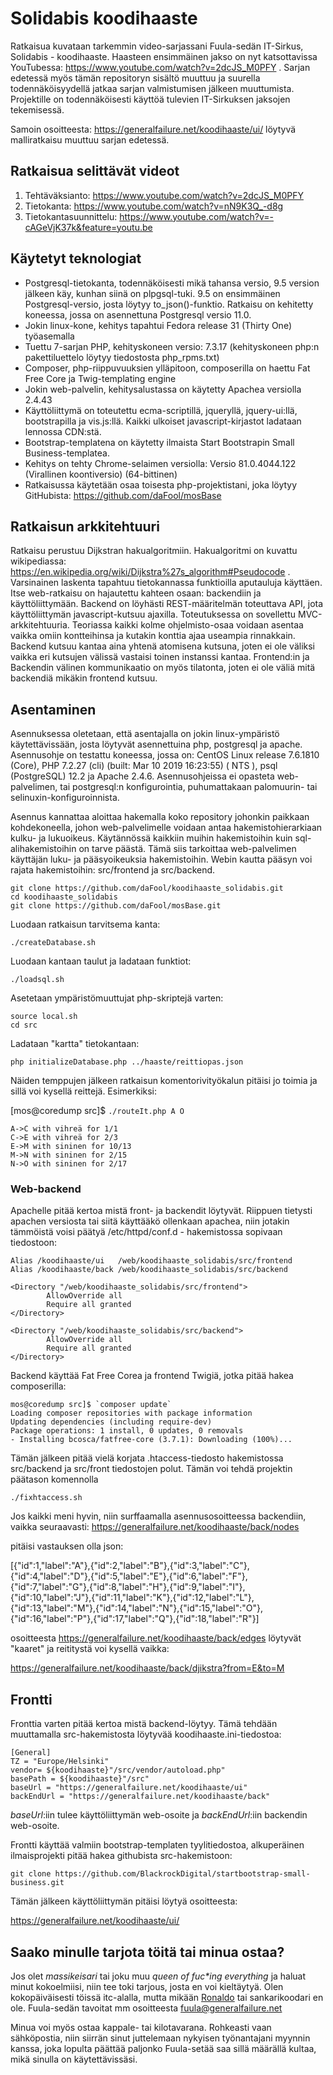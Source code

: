 # Solidabis koodihaaste
Ratkaisua kuvataan tarkemmin video-sarjassani Fuula-sedän IT-Sirkus, Solidabis - koodihaaste. Haasteen ensimmäinen jakso on
nyt katsottavissa YouTubessa: https://www.youtube.com/watch?v=2dcJS_M0PFY . Sarjan edetessä myös tämän repositoryn sisältö muuttuu ja suurella todennäköisyydellä jatkaa sarjan valmistumisen jälkeen muuttumista. Projektille on todennäköisesti käyttöä tulevien IT-Sirkuksen jaksojen tekemisessä. 

Samoin osoitteesta: https://generalfailure.net/koodihaaste/ui/ löytyvä malliratkaisu muuttuu sarjan edetessä.
## Ratkaisua selittävät videot
1. Tehtäväksianto: https://www.youtube.com/watch?v=2dcJS_M0PFY 
2. Tietokanta: https://www.youtube.com/watch?v=nN9K3Q_-d8g
3. Tietokantasuunnittelu: https://www.youtube.com/watch?v=-cAGeVjK37k&feature=youtu.be

## Käytetyt teknologiat
* Postgresql-tietokanta, todennäköisesti mikä tahansa versio, 9.5 version jälkeen käy, kunhan siinä on plpgsql-tuki. 9.5 on ensimmäinen Postgresql-versio, josta löytyy to_json()-funktio. Ratkaisu on kehitetty koneessa, jossa on asennettuna Postgresql versio 11.0. 
* Jokin linux-kone, kehitys tapahtui Fedora release 31 (Thirty One) työasemalla
* Tuettu 7-sarjan PHP, kehityskoneen versio: 7.3.17 (kehityskoneen php:n pakettiluettelo löytyy tiedostosta php_rpms.txt)
* Composer, php-riippuvuuksien ylläpitoon, composerilla on haettu Fat Free Core ja Twig-templating engine
* Jokin web-palvelin, kehitysalustassa on käytetty Apachea versiolla 2.4.43
* Käyttöliittymä on toteutettu ecma-scriptillä, jqueryllä, jquery-ui:llä, bootstrapilla ja vis.js:llä. Kaikki ulkoiset javascript-kirjastot ladataan lennossa CDN:stä. 
* Bootstrap-templatena on käytetty ilmaista Start Bootstrapin Small Business-templatea.
* Kehitys on tehty Chrome-selaimen versiolla: Versio 81.0.4044.122 (Virallinen koontiversio) (64-bittinen)
* Ratkaisussa käytetään osaa toisesta php-projektistani, joka löytyy GitHubista: https://github.com/daFool/mosBase

## Ratkaisun arkkitehtuuri
Ratkaisu perustuu Dijkstran hakualgoritmiin. Hakualgoritmi on kuvattu wikipediassa: https://en.wikipedia.org/wiki/Dijkstra%27s_algorithm#Pseudocode . Varsinainen laskenta tapahtuu tietokannassa funktioilla aputauluja käyttäen. Itse web-ratkaisu on hajautettu kahteen osaan: backendiin ja käyttöliittymään. Backend on löyhästi REST-määritelmän toteuttava API, jota käyttöliittymän javascript-kutsuu ajaxilla. Toteutuksessa on sovellettu MVC-arkkitehtuuria. Teoriassa kaikki kolme ohjelmisto-osaa voidaan asentaa vaikka omiin kontteihinsa ja kutakin konttia ajaa useampia rinnakkain. Backend kutsuu kantaa aina yhtenä atomisena kutsuna, joten ei ole väliksi vaikka eri kutsujen välissä vastaisi toinen instanssi kantaa. Frontend:in ja Backendin välinen kommunikaatio on myös tilatonta, joten ei ole väliä mitä backendiä mikäkin frontend kutsuu.

## Asentaminen
Asennuksessa oletetaan, että asentajalla on jokin linux-ympäristö käytettävissään, josta löytyvät asennettuina php, postgresql ja apache. Asennusohje on testattu koneessa, jossa on: CentOS Linux release 7.6.1810 (Core), PHP 7.2.27 (cli) (built: Mar 10 2019 16:23:55) ( NTS ), psql (PostgreSQL) 12.2 ja Apache 2.4.6. Asennusohjeissa ei opasteta web-palvelimen, tai postgresql:n konfigurointia, puhumattakaan palomuurin- tai selinuxin-konfiguroinnista.

Asennus kannattaa aloittaa hakemalla koko repository johonkin paikkaan kohdekoneella, johon web-palvelimelle voidaan antaa hakemistohierarkiaan kulku- ja lukuoikeus. Käytännössä kaikkiin muihin hakemistoihin kuin sql-alihakemistoihin on tarve päästä. Tämä siis tarkoittaa web-palvelimen käyttäjän luku- ja pääsyoikeuksia hakemistoihin. Webin kautta pääsyn voi rajata hakemistoihin: src/frontend ja src/backend. 

    git clone https://github.com/daFool/koodihaaste_solidabis.git
    cd koodihaaste_solidabis
    git clone https://github.com/daFool/mosBase.git

Luodaan ratkaisun tarvitsema kanta:

`./createDatabase.sh`

Luodaan kantaan taulut ja ladataan funktiot:

`./loadsql.sh`

Asetetaan ympäristömuuttujat php-skriptejä varten:

    source local.sh
    cd src

Ladataan "kartta" tietokantaan:

`php initializeDatabase.php ../haaste/reittiopas.json`

Näiden temppujen jälkeen ratkaisun komentorivityökalun pitäisi jo toimia ja sillä voi kysellä reittejä. Esimerkiksi:

[mos@coredump src]$ `./routeIt.php A O`

    A->C with vihreä for 1/1 
    C->E with vihreä for 2/3 
    E->M with sininen for 10/13 
    M->N with sininen for 2/15 
    N->O with sininen for 2/17 

### Web-backend
Apachelle pitää kertoa mistä front- ja backendit löytyvät. Riippuen tietysti apachen versiosta tai siitä käyttääkö ollenkaan apachea, niin jotakin tämmöistä voisi päätyä /etc/httpd/conf.d - hakemistossa sopivaan tiedostoon:

    Alias /koodihaaste/ui   /web/koodihaaste_solidabis/src/frontend
    Alias /koodihaaste/back /web/koodihaaste_solidabis/src/backend

    <Directory "/web/koodihaaste_solidabis/src/frontend">
            AllowOverride all
            Require all granted
    </Directory>

    <Directory "/web/koodihaaste_solidabis/src/backend">
            AllowOverride all
            Require all granted
    </Directory>

Backend käyttää Fat Free Corea ja frontend Twigiä, jotka pitää hakea composerilla:

    mos@coredump src]$ `composer update`
    Loading composer repositories with package information
    Updating dependencies (including require-dev)
    Package operations: 1 install, 0 updates, 0 removals
    - Installing bcosca/fatfree-core (3.7.1): Downloading (100%)...  

Tämän jälkeen pitää vielä korjata .htaccess-tiedosto hakemistossa src/backend ja src/front tiedostojen polut. Tämän voi tehdä projektin päätason komennolla

`./fixhtaccess.sh`

Jos kaikki meni hyvin, niin surffaamalla asennusosoitteessa backendiin, vaikka seuraavasti:
    https://generalfailure.net/koodihaaste/back/nodes

pitäisi vastauksen olla json:

[{"id":1,"label":"A"},{"id":2,"label":"B"},{"id":3,"label":"C"},{"id":4,"label":"D"},{"id":5,"label":"E"},{"id":6,"label":"F"},{"id":7,"label":"G"},{"id":8,"label":"H"},{"id":9,"label":"I"},{"id":10,"label":"J"},{"id":11,"label":"K"},{"id":12,"label":"L"},{"id":13,"label":"M"},{"id":14,"label":"N"},{"id":15,"label":"O"},{"id":16,"label":"P"},{"id":17,"label":"Q"},{"id":18,"label":"R"}]

osoitteesta https://generalfailure.net/koodihaaste/back/edges löytyvät "kaaret" ja reititystä voi kysellä vaikka:

https://generalfailure.net/koodihaaste/back/djikstra?from=E&to=M


## Frontti
Fronttia varten pitää kertoa mistä backend-löytyy. Tämä tehdään muuttamalla src-hakemistosta löytyvää koodihaaste.ini-tiedostoa:
   
    [General]
    TZ = "Europe/Helsinki"
    vendor= ${koodihaaste}"/src/vendor/autoload.php"
    basePath = ${koodihaaste}"/src"
    baseUrl = "https://generalfailure.net/koodihaaste/ui"
    backEndUrl = "https://generalfailure.net/koodihaaste/back"

*baseUrl*:iin tulee käyttöliittymän web-osoite ja *backEndUrl*:iin backendin web-osoite.

Frontti käyttää valmiin bootstrap-templaten tyylitiedostoa, alkuperäinen ilmaisprojekti pitää hakea githubista src-hakemistoon:

`git clone https://github.com/BlackrockDigital/startbootstrap-small-business.git`

Tämän jälkeen käyttöliittymän pitäisi löytyä osoitteesta:

https://generalfailure.net/koodihaaste/ui/


## Saako minulle tarjota töitä tai minua ostaa?
Jos olet _massikeisari_ tai joku muu _queen of fuc*ing everything_ ja haluat minut kokoelmiisi, niin tee toki tarjous, josta
en voi kieltäytyä. Olen kokopäiväisesti töissä itc-alalla, mutta mikään [Ronaldo](https://www.is.fi/eurosarjat/art-2000005260020.html) tai sankarikoodari en ole. Fuula-sedän tavoitat mm osoitteesta fuula@generalfailure.net

Minua voi myös ostaa kappale- tai kilotavarana. Rohkeasti vaan sähköpostia, niin siirrän sinut juttelemaan nykyisen työnantajani myynnin kanssa, joka lopulta päättää paljonko Fuula-setää saa sillä määrällä kultaa, mikä sinulla on käytettävissäsi.

